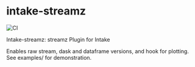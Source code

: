 # intake-streamz

![CI](https://github.com/intake/intake-streamz/workflows/CI/badge.svg)

Intake-streamz: streamz Plugin for Intake

Enables raw stream, dask and dataframe versions, and hook for plotting.
See examples/ for demonstration.
